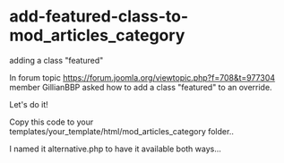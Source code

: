 # add-featured-class-to-mod_articles_category
adding a class "featured"

In forum topic https://forum.joomla.org/viewtopic.php?f=708&t=977304 member GillianBBP asked how to add a class "featured" to an override.

Let's do it!

Copy this code to your templates/your_template/html/mod_articles_category folder..

I named it alternative.php to have it available both ways...

